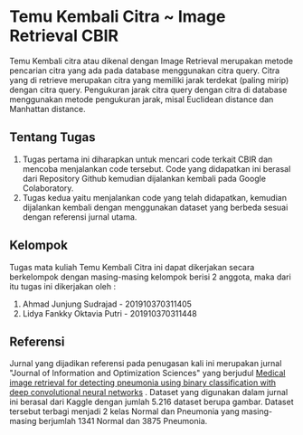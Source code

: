 # Temu Kembali Citra ~ Image Retrieval CBIR
Temu Kembali citra atau dikenal dengan Image Retrieval merupakan metode pencarian citra yang ada pada database menggunakan citra query. Citra yang di retrieve merupakan citra yang memiliki jarak terdekat (paling mirip) dengan citra query. Pengukuran jarak citra query dengan citra di database menggunakan metode pengukuran jarak, misal Euclidean distance dan Manhattan distance.

## Tentang Tugas
1. Tugas pertama ini diharapkan untuk mencari code terkait CBIR dan mencoba menjalankan code tersebut. Code yang didapatkan ini berasal dari Repository Github kemudian dijalankan kembali pada Google Colaboratory.
2. Tugas kedua yaitu menjalankan code yang telah didapatkan, kemudian dijalankan kembali dengan menggunakan dataset yang berbeda sesuai dengan referensi jurnal utama.

## Kelompok
Tugas mata kuliah Temu Kembali Citra ini dapat dikerjakan secara berkelompok dengan masing-masing kelompok berisi 2 anggota, maka dari itu tugas ini dikerjakan oleh :
1. Ahmad Junjung Sudrajad - 201910370311405
2. Lidya Fankky Oktavia Putri - 201910370311448

## Referensi
Jurnal yang dijadikan referensi pada penugasan kali ini merupakan jurnal "Journal of Information and Optimization Sciences" yang berjudul [Medical image retrieval for detecting pneumonia using binary classification with deep convolutional neural networks](https://www.tandfonline.com/doi/abs/10.1080/02522667.2020.1809096) .
Dataset yang digunakan dalam jurnal ini berasal dari Kaggle dengan jumlah 5.216 dataset berupa gambar. Dataset tersebut terbagi menjadi 2 kelas Normal dan Pneumonia yang masing-masing berjumlah 1341 Normal dan 3875 Pneumonia.
